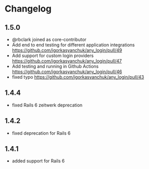 # Changelog

## 1.5.0

  - @rbclark joined as core-contributor
  - Add end to end testing for different application integrations https://github.com/igorkasyanchuk/any_login/pull/49
  - Add support for custom login providers https://github.com/igorkasyanchuk/any_login/pull/47
  - Add testing and running in Github Actions https://github.com/igorkasyanchuk/any_login/pull/46
  - fixed typo https://github.com/igorkasyanchuk/any_login/pull/43

## 1.4.4

  - fixed Rails 6 zeitwerk deprecation

## 1.4.2

  - fixed deprecation for Rails 6

## 1.4.1

  - added support for Rails 6